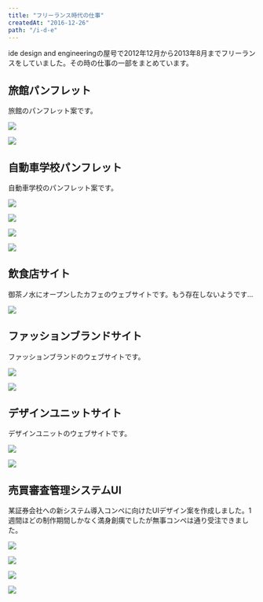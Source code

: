 ```yaml
---
title: "フリーランス時代の仕事"
createdAt: "2016-12-26"
path: "/i-d-e"
---
```


ide design and engineeringの屋号で2012年12月から2013年8月までフリーランスをしていました。その時の仕事の一部をまとめています。


## 旅館パンフレット

旅館のパンフレット案です。

![](/images/i-d-e/jakkyo-omote.jpg)

![](/images/i-d-e/jakkyo-ura.jpg)


## 自動車学校パンフレット

自動車学校のパンフレット案です。

![](/images/i-d-e/p-1.jpg)

![](/images/i-d-e/p-2.jpg)

![](/images/i-d-e/p-3.jpg)

![](/images/i-d-e/p-4.jpg)


## 飲食店サイト

御茶ノ水にオープンしたカフェのウェブサイトです。もう存在しないようです...

![](/images/i-d-e/saladier.jpg)


## ファッションブランドサイト

ファッションブランドのウェブサイトです。

![](/images/i-d-e/maito01.jpg)

![](/images/i-d-e/maito02.jpg)


## デザインユニットサイト

デザインユニットのウェブサイトです。

![](/images/i-d-e/yuse01.jpg)

![](/images/i-d-e/yuse02.jpg)


## 売買審査管理システムUI

某証券会社への新システム導入コンペに向けたUIデザイン案を作成しました。1週間ほどの制作期間しかなく満身創痍でしたが無事コンペは通り受注できました。

![](/images/i-d-e/shoken-01.png)

![](/images/i-d-e/shoken-02.png)

![](/images/i-d-e/shoken-03.png)

![](/images/i-d-e/shoken-04.png)
